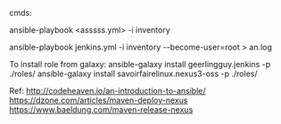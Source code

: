 
cmds: 

ansible-playbook <asssss.yml>  -i inventory


ansible-playbook jenkins.yml -i inventory --become-user=root > an.log


To install role from galaxy: 
ansible-galaxy install geerlingguy.jenkins -p ./roles/
ansible-galaxy install savoirfairelinux.nexus3-oss -p  ./roles/


Ref: 
http://codeheaven.io/an-introduction-to-ansible/
https://dzone.com/articles/maven-deploy-nexus
https://www.baeldung.com/maven-release-nexus


